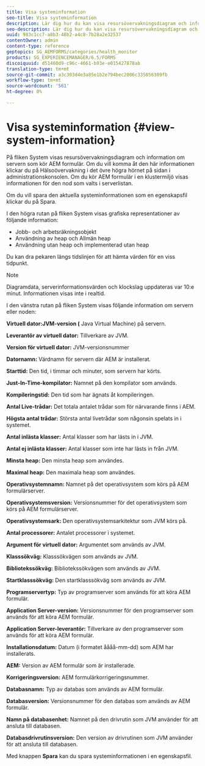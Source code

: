 ```yaml
---
title: Visa systeminformation
seo-title: Visa systeminformation
description: Lär dig hur du kan visa resursövervakningsdiagram och information om servern som kör AEM formulär.
seo-description: Lär dig hur du kan visa resursövervakningsdiagram och information om servern som kör AEM formulär.
uuid: 983c1cc7-a8b3-48b2-a4c8-7b28a2e32537
contentOwner: admin
content-type: reference
geptopics: SG_AEMFORMS/categories/health_monitor
products: SG_EXPERIENCEMANAGER/6.5/FORMS
discoiquuid: d51460d9-c96c-4661-b93e-e015427878ab
translation-type: tm+mt
source-git-commit: a3c303d4e3a85e1b2e794bec2006c335056309fb
workflow-type: tm+mt
source-wordcount: '561'
ht-degree: 0%

---
```



# Visa systeminformation {#view-system-information}

På fliken System visas resursövervakningsdiagram och information om servern som kör AEM formulär. Om du vill komma åt den här informationen klickar du på Hälsoövervakning i det övre högra hörnet på sidan i administrationskonsolen. Om du kör AEM formulär i en klustermiljö visas informationen för den nod som valts i serverlistan.

Om du vill spara den aktuella systeminformationen som en egenskapsfil klickar du på Spara.

I den högra rutan på fliken System visas grafiska representationer av följande information:

* Jobb- och arbetsräkningsobjekt
* Användning av heap och Allmän heap
* Användning utan heap och implementerad utan heap

Du kan dra pekaren längs tidslinjen för att hämta värden för en viss tidpunkt.

>[!NOTE]
>
>Diagramdata, serverinformationsvärden och klockslag uppdateras var 10:e minut. Informationen visas inte i realtid.

I den vänstra rutan på fliken System visas följande information om servern eller noden:

**Virtuell dator:JVM-version (** Java Virtual Machine) på servern.

**Leverantör av virtuell dator:** Tillverkare av JVM.

**Version för virtuell dator:** JVM-versionsnummer

**Datornamn:** Värdnamn för servern där AEM är installerat.

**Starttid:** Den tid, i timmar och minuter, som servern har körts.

**Just-In-Time-kompilator:** Namnet på den kompilator som används.

**Kompileringstid:** Den tid som har ägnats åt kompileringen.

**Antal Live-trådar:** Det totala antalet trådar som för närvarande finns i AEM.

**Högsta antal trådar:** Största antal livetrådar som någonsin spelats in i systemet.

**Antal inlästa klasser:** Antal klasser som har lästs in i JVM.

**Antal ej inlästa klasser:** Antal klasser som inte har lästs in från JVM.

**Minsta heap:** Den minsta heap som användes.

**Maximal heap:** Den maximala heap som användes.

**Operativsystemnamn:** Namnet på det operativsystem som körs på AEM formulärserver.

**Operativsystemsversion:** Versionsnummer för det operativsystem som körs på AEM formulärserver.

**Operativsystemsark:** Den operativsystemsarkitektur som JVM körs på.

**Antal processorer:** Antalet processorer i systemet.

**Argument för virtuell dator:** Argumentet som används av JVM.

**Klasssökväg:** Klasssökvägen som används av JVM.

**Bibliotekssökväg:** Bibliotekssökvägen som används av JVM.

**Startklasssökväg:** Den startklasssökväg som används av JVM.

**Programservertyp:** Typ av programserver som används för att köra AEM formulär.

**Application Server-version:** Versionsnummer för den programserver som används för att köra AEM formulär.

**Application Server-leverantör:** Tillverkare av den programserver som används för att köra AEM formulär.

**Installationsdatum:** Datum (i formatet åååå-mm-dd) som AEM har installerats.

**AEM:** Version av AEM formulär som är installerade.

**Korrigeringsversion:** AEM formulärkorrigeringsnummer.

**Databasnamn:** Typ av databas som används av AEM formulär.

**Databasversion:** Versionsnummer för den databas som används av AEM formulär.

**Namn på databasenhet:** Namnet på den drivrutin som JVM använder för att ansluta till databasen.

**Databasdrivrutinsversion:** Den version av drivrutinen som JVM använder för att ansluta till databasen.

Med knappen **Spara** kan du spara systeminformationen i en egenskapsfil.
